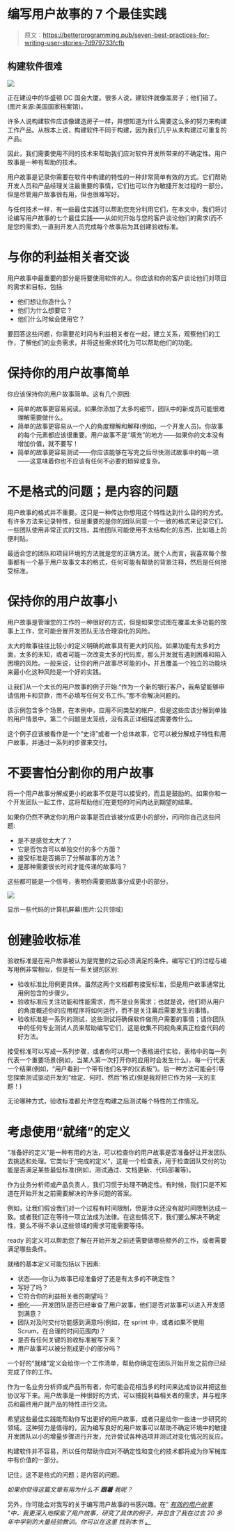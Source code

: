 # 编写用户故事的 7 个最佳实践

> 原文：<https://betterprogramming.pub/seven-best-practices-for-writing-user-stories-7d979733fcfb>

## 构建软件很难

![](img/811671ebf748ec7cdad24d49e0a36d37.png)

正在建设中的华盛顿 DC 国会大厦。很多人说，建软件就像盖房子；他们错了。(图片来源:美国国家档案馆)。

许多人说构建软件应该像建造房子一样，并想知道为什么需要这么多的努力来构建工作产品。从根本上说，构建软件不同于构建，因为我们几乎从未构建过可重复的产品。

因此，我们需要使用不同的技术来帮助我们应对软件开发所带来的不确定性。用户故事是一种有帮助的技术。

用户故事是记录你需要在软件中构建的特性的一种非常简单有效的方式。它们帮助开发人员和产品经理关注最重要的事情，它们也可以作为敏捷开发过程的一部分。但是尽管用户故事很有用，但也很难写好。

与任何技术一样，有一些最佳实践可以帮助您充分利用它们，在本文中，我们将讨论编写用户故事的七个最佳实践——从如何开始与您的客户谈论他们的需求(而不是您的需求),一直到开发人员完成每个故事后为其创建验收标准。

# 与你的利益相关者交谈

用户故事中最重要的部分是将要使用软件的人。你应该和你的客户谈论他们对项目的需求和目标，包括:

*   他们想让你造什么？
*   他们为什么想要它？
*   他们什么时候会使用它？

要回答这些问题，你需要花时间与利益相关者在一起，建立关系，观察他们的工作，了解他们的业务需求，并将这些需求转化为可以帮助他们的功能。

# 保持你的用户故事简单

你应该保持你的用户故事简单。这有几个原因:

*   简单的故事更容易阅读。如果你添加了太多的细节，团队中的新成员可能很难理解需要做什么。
*   简单的故事更容易从一个人的角度理解和解释(例如，一个开发人员)。你故事的每个元素都应该很重要。用户故事不是“填充”的地方——如果你的文本没有增加价值，就不要写！
*   简单的故事更容易测试——你应该能够在写完之后尽快测试故事中的每一项——这意味着你也不应该有任何不必要的琐碎或复杂。

# 不是格式的问题；是内容的问题

用户故事的格式并不重要。这只是一种传达你想用这个特性达到什么目的的方式。有许多方法来记录特性，但是重要的是你的团队同意一个一致的格式来记录它们。一些团队使用非常正式的文档，其他团队可能使用不太结构化的东西，比如墙上的便利贴。

最适合您的团队和项目环境的方法就是您的正确方法。就个人而言，我喜欢每个故事都有一个基于用户故事文本的格式，任何可能有帮助的背景注释，然后是任何接受标准。

# 保持你的用户故事小

用户故事是管理您的工作的一种很好的方式，但是如果您试图在覆盖太多功能的故事上工作，您可能会冒开发团队无法合理消化的风险。

太大的故事往往比较小的定义明确的故事具有更大的风险。如果功能有太多的方面，太多的未知，或者可能一次改变太多的代码库，那么开发就有遇到困难和陷入困境的风险。一般来说，让你的用户故事尽可能的小，并且覆盖一个独立的功能块来最小化这种风险是一个好的实践。

让我们从一个太长的用户故事的例子开始:“作为一个新的银行客户，我希望能够申请信用卡和贷款，而不必填写任何文书工作。”那不会解决问题的。

该示例包含多个场景，在本例中，应用不同类型的帐户，但是这些应该分解到单独的用户情景中。第二个问题是太笼统，没有真正详细描述需要做什么。

这个例子应该被看作是一个“史诗”或者一个总体故事，它可以被分解成子特性和用户故事，并通过一系列的步骤来交付。

# 不要害怕分割你的用户故事

将一个用户故事分解成更小的故事不仅是可以接受的，而且是鼓励的。如果你和一个开发团队一起工作，这将帮助他们在更短的时间内达到期望的结果。

如果你仍然不确定你的用户故事是否应该被分成更小的部分，问问你自己这些问题:

*   是不是感觉太大了？
*   它是否包含可以单独交付的多个方面？
*   接受标准是否揭示了分解故事的方法？
*   是那种需要很长时间才能传递的故事吗？

这些都可能是一个信号，表明你需要把故事分成更小的部分。

![](img/a64a4241ab18ed2a7b98ac0747b5991c.png)

显示一些代码的计算机屏幕(图片:公共领域)

# 创建验收标准

验收标准是在用户故事被认为是完整的之前必须满足的条件。编写它们的过程与编写用例非常相似，但是有一些关键的区别:

*   验收标准比用例更具体。虽然这两个文档都有接受标准，但是用户故事通常比用例包含的步骤少。
*   验收标准应关注功能和性能需求，而不是业务需求；也就是说，他们将从用户的角度概述你的应用程序将如何运行，而不是关注幕后需要发生的事情。
*   验收标准是一系列的测试，这些测试将确保软件做用户需要的事情；请你团队中的任何专业测试人员来帮助编写它们，这是收集不同视角来真正检查代码的好方法。

接受标准可以写成一系列步骤，或者你可以用一个表格进行实验，表格中的每一列代表一个重要场景(例如，当某人第一次打开你的应用时会发生什么)，每一行代表一个结果(例如，“用户看到一个带有他们名字的仪表板”)。后一种方法可能会引导您探索测试驱动开发的“给定、何时、然后”格式(但是我将把它作为另一天的主题！)

无论哪种方式，验收标准都允许您在构建之后测试每个特性的工作情况。

# 考虑使用“就绪”的定义

“准备好的定义”是一种有用的方法，可以检查你的用户故事是否准备好让开发团队去挑选和处理。它类似于“完成的定义”，这是一个检查表，用于检查团队交付的功能是否满足某些最低标准(例如，测试通过、文档更新、代码部署等)。

作为业务分析师或产品负责人，我们习惯于处理不确定性。有时候，我们只是不知道在开始开发之前需要解决的许多问题的答案。

例如，让我们假设我们对一个过程有时间限制，但是涉众还没有就时间限制达成一致。或者我们正在等待一项立法成为法律。在这些情况下，我们要么解决不确定性，要么不得不承认这些领域的需求可能需要等待。

ready 的定义可以帮助您了解在开始开发之前还需要做哪些额外的工作，或者需要满足哪些条件。

就绪的基本定义可能包括以下因素:

*   状态——你认为故事已经准备好了还是有太多的不确定性？
*   写好了吗？
*   它符合你的利益相关者的期望吗？
*   细化——开发团队是否已经审查了用户故事，他们是否对故事可以进入开发感到满意？
*   团队对及时交付功能感到满意吗(例如，在 sprint 中，或者如果不使用 Scrum，在合理的时间范围内)？
*   是否有任何关键的验收标准被写下来？
*   用户故事可以被分割成更小的部分吗？

一个好的“就绪”定义会给你一个工作清单，帮助你确定在团队开始开发之前你已经完成了你的工作。

作为一名业务分析师或产品所有者，你可能会花相当多的时间来达成协议并把这些协议写下来。用户故事是一种很好的方式，可以捕捉利益相关者的需求，并与程序员和最终用户就产品的特性进行交流。

希望这些最佳实践能帮助你写出更好的用户故事，或者只是给你一些进一步研究的领域。这种努力是值得的，因为编写良好的用户故事可以帮助不确定环境中的敏捷开发团队以小的增量步骤进行开发，允许尝试各种选项并测试对变化情况的反应。

构建软件并不容易，所以任何帮助你应对不确定性和变化的技术都将成为你军械库中有价值的一部分。

记住，这不是格式的问题；是内容的问题。

*如果你觉得这篇文章有用为什么不* ***跟着*** *我呢？*

另外，你可能会对我写的关于编写用户故事的书感兴趣。在“ [*有效的用户故事*](https://www.amazon.com/dp/B085G6K4ZX) *”中，我更深入地探索了用户故事，研究了具体的例子，并包含了我在过去 20 多年中学到的大量经验教训。你可以在这里* *找到本书* [*。*](https://www.amazon.com/dp/B085G6K4ZX)